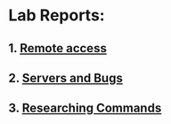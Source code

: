 # Lab Reports:


## 1. [Remote access](https://ryanvb17.github.io/cse15l-lab-reports/Lab1.html)

## 2. [Servers and Bugs](https://ryanvb17.github.io/cse15l-lab-reports/Lab2.html)

## 3. [Researching Commands](https://ryanvb17.github.io/cse15l-lab-reports/Lab3.html)

